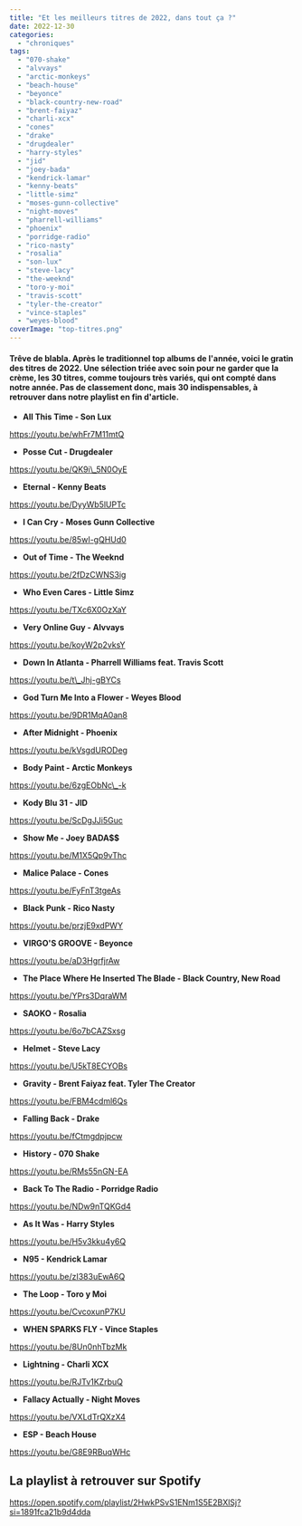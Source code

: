```yaml
---
title: "Et les meilleurs titres de 2022, dans tout ça ?"
date: 2022-12-30
categories: 
  - "chroniques"
tags: 
  - "070-shake"
  - "alvvays"
  - "arctic-monkeys"
  - "beach-house"
  - "beyonce"
  - "black-country-new-road"
  - "brent-faiyaz"
  - "charli-xcx"
  - "cones"
  - "drake"
  - "drugdealer"
  - "harry-styles"
  - "jid"
  - "joey-bada"
  - "kendrick-lamar"
  - "kenny-beats"
  - "little-simz"
  - "moses-gunn-collective"
  - "night-moves"
  - "pharrell-williams"
  - "phoenix"
  - "porridge-radio"
  - "rico-nasty"
  - "rosalia"
  - "son-lux"
  - "steve-lacy"
  - "the-weeknd"
  - "toro-y-moi"
  - "travis-scott"
  - "tyler-the-creator"
  - "vince-staples"
  - "weyes-blood"
coverImage: "top-titres.png"
---
```


#### Trêve de blabla. Après le traditionnel top albums de l'année, voici le gratin des titres de 2022. Une sélection triée avec soin pour ne garder que la crème, les 30 titres, comme toujours très variés, qui ont compté dans notre année. Pas de classement donc, mais 30 indispensables, à retrouver dans notre playlist en fin d'article.

<!--more-->

- **All This Time - Son Lux**

https://youtu.be/whFr7M11mtQ

- **Posse Cut - Drugdealer**

https://youtu.be/QK9i\_5N0OyE

- **Eternal - Kenny Beats**

https://youtu.be/DyyWb5lUPTc

- **I Can Cry - Moses Gunn Collective**

https://youtu.be/85wI-gQHUd0

- **Out of Time - The Weeknd**

https://youtu.be/2fDzCWNS3ig

- **Who Even Cares - Little Simz**

https://youtu.be/TXc6X0OzXaY

- **Very Online Guy - Alvvays**

https://youtu.be/koyW2p2vksY

- **Down In Atlanta - Pharrell Williams feat. Travis Scott**

https://youtu.be/t\_Jhj-gBYCs

- **God Turn Me Into a Flower - Weyes Blood**

https://youtu.be/9DR1MqA0an8

- **After Midnight - Phoenix**

https://youtu.be/kVsgdURODeg

- **Body Paint - Arctic Monkeys**

https://youtu.be/6zgEObNc\_-k

- **Kody Blu 31 - JID**

https://youtu.be/ScDgJJi5Guc

- **Show Me - Joey BADA$$**

https://youtu.be/M1X5Qp9vThc

- **Malice Palace - Cones**

https://youtu.be/FyFnT3tgeAs

- **Black Punk - Rico Nasty**

https://youtu.be/przjE9xdPWY

- **VIRGO'S GROOVE - Beyonce**

https://youtu.be/aD3HgrfjrAw

- **The Place Where He Inserted The Blade - Black Country, New Road**

https://youtu.be/YPrs3DqraWM

- **SAOKO - Rosalia**

https://youtu.be/6o7bCAZSxsg

- **Helmet - Steve Lacy**

https://youtu.be/U5kT8ECYOBs

- **Gravity - Brent Faiyaz feat. Tyler The Creator**

https://youtu.be/FBM4cdml6Qs

- **Falling Back - Drake**

https://youtu.be/fCtmgdpjpcw

- **History - 070 Shake**

https://youtu.be/RMs55nGN-EA

- **Back To The Radio - Porridge Radio**

https://youtu.be/NDw9nTQKGd4

- **As It Was - Harry Styles**

https://youtu.be/H5v3kku4y6Q

- **N95 - Kendrick Lamar**

https://youtu.be/zI383uEwA6Q

- **The Loop - Toro y Moi**

https://youtu.be/CvcoxunP7KU

- **WHEN SPARKS FLY - Vince Staples**

https://youtu.be/8Un0nhTbzMk

- **Lightning - Charli XCX**

https://youtu.be/RJTv1KZrbuQ

- **Fallacy Actually - Night Moves**

https://youtu.be/VXLdTrQXzX4

- **ESP - Beach House**

https://youtu.be/G8E9RBuqWHc

## La playlist à retrouver sur Spotify

https://open.spotify.com/playlist/2HwkPSvS1ENm1S5E2BXlSj?si=1891fca21b9d4dda
